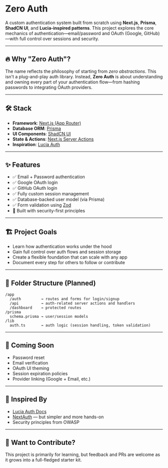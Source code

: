 # Zero Auth

A custom authentication system built from scratch using **Next.js**, **Prisma**, **ShadCN UI**, and **Lucia-inspired patterns**. This project explores the core mechanics of authentication—email/password and OAuth (Google, GitHub)—with full control over sessions and security.

---

## 🔥 Why "Zero Auth"?

The name reflects the philosophy of starting from _zero abstractions_. This isn't a plug-and-play auth library. Instead, **Zero Auth** is about understanding and owning every part of your authentication flow—from hashing passwords to integrating OAuth providers.

---

## 🛠️ Stack

- **Framework**: [Next.js (App Router)](https://nextjs.org/)
- **Database ORM**: [Prisma](https://www.prisma.io/)
- **UI Components**: [ShadCN UI](https://ui.shadcn.com/)
- **State & Actions**: [Next.js Server Actions](https://nextjs.org/docs/app/building-your-application/data-fetching/server-actions)
- **Inspiration**: [Lucia Auth](https://lucia-auth.com/)

---

## ✨ Features

- ✅ Email + Password authentication
- ✅ Google OAuth login
- ✅ GitHub OAuth login
- ✅ Fully custom session management
- ✅ Database-backed user model (via Prisma)
- ✅ Form validation using [Zod](https://zod.dev/)
- 🔐 Built with security-first principles

---

## 🏗️ Project Goals

- Learn how authentication works under the hood
- Gain full control over auth flows and session storage
- Create a flexible foundation that can scale with any app
- Document every step for others to follow or contribute

---

## 📁 Folder Structure (Planned)

```
/app
  /auth         → routes and forms for login/signup
  /api          → auth-related server actions and handlers
  /dashboard    → protected routes
/prisma
  schema.prisma → user/session models
/lib
  auth.ts       → auth logic (session handling, token validation)
```

---

## 🧪 Coming Soon

- Password reset
- Email verification
- OAuth UI theming
- Session expiration policies
- Provider linking (Google + Email, etc.)

---

## 🧠 Inspired By

- [Lucia Auth Docs](https://lucia-auth.com/)
- [NextAuth](https://next-auth.js.org/) — but simpler and more hands-on
- Security principles from OWASP

---

## 🧹 Want to Contribute?

This project is primarily for learning, but feedback and PRs are welcome as it grows into a full-fledged starter kit.
